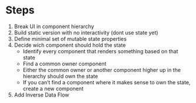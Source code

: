 # Steps
1. Break UI in component hierarchy
2. Build static version with no interactivity (dont use state yet)
3. Define minimal set of mutable state properties
4. Decide wich component should hold the state
    - Identify every component that renders something based on that state
    - Find a common owner component
    - Either the common owner or another component higher up in the hierarchy should own the state
    - If you can’t find a component where it makes sense to own the state, create a new component
5. Add Inverse Data Flow